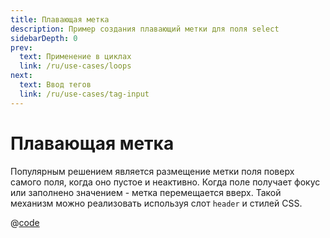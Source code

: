 ```yaml
---
title: Плавающая метка
description: Пример создания плавающий метки для поля select
sidebarDepth: 0
prev:
  text: Применение в циклах
  link: /ru/use-cases/loops
next:
  text: Ввод тегов
  link: /ru/use-cases/tag-input
---
```

# Плавающая метка

<Badge type="tip" text="v1.2.0+" vertical="top" />

Популярным решением является размещение метки поля поверх самого поля, когда оно пустое и неактивно. Когда поле получает
фокус или заполнено значением - метка перемещается вверх. Такой механизм можно реализовать используя слот `header` и
стилей CSS.

<FlyLabel :options="['VueJs','ReactJs','Angular']"/>

@[code](../../../.vuepress/components/FlyLabel.vue)